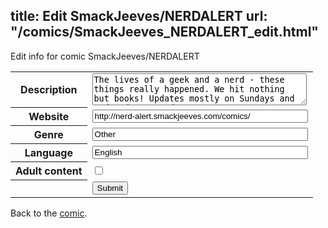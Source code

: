 title: Edit SmackJeeves/NERDALERT
url: "/comics/SmackJeeves_NERDALERT_edit.html"
---
Edit info for comic SmackJeeves/NERDALERT

<form name="comic" action="http://gaepostmail.appspot.com/comic/" method="post">
<table class="comicinfo">
<tr>
<th>Description</th><td><textarea name="description" cols="40" rows="3">The lives of a geek and a nerd - these things really happened. We hit nothing but books! Updates mostly on Sundays and Wednesdays nowadays.</textarea></td>
</tr>
<tr>
<th>Website</th><td><input type="text" name="url" value="http://nerd-alert.smackjeeves.com/comics/" size="40"/></td>
</tr>
<tr>
<th>Genre</th><td><input type="text" name="genre" value="Other" size="40"/></td>
</tr>
<tr>
<th>Language</th><td><input type="text" name="language" value="English" size="40"/></td>
</tr>
<tr>
<th>Adult content</th><td><input type="checkbox" name="adult" value="adult" /></td>
</tr>
<tr>
<th></th><td>
<input type="hidden" name="comic" value="SmackJeeves_NERDALERT" />
<input type="submit" name="submit" value="Submit" />
</td>
</tr>
</table>
</form>

Back to the [comic](SmackJeeves_NERDALERT.html).
